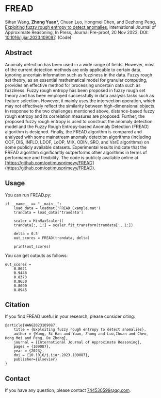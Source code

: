 # FREAD
Sihan Wang, **Zhong Yuan***, Chuan Luo, Hongmei Chen, and Dezhong Peng, [Exploiting fuzzy rough entropy to detect anomalies](Paper/2023-FREAD.pdf), International Journal of Approximate Reasoning, In Press, Journal Pre-proof, 20 Nov 2023, DOI: [10.1016/j.ijar.2023.109087](https://doi.org/10.1016/j.ijar.2023.109087). (Code)

## Abstract
Anomaly detection has been used in a wide range of fields. However, most of the current detection methods are only applicable to certain data, ignoring uncertain information such as fuzziness in the data. Fuzzy rough set theory, as an essential mathematical model for granular computing, provides an effective method for processing uncertain data such as fuzziness. Fuzzy rough entropy has been proposed in fuzzy rough set theory and has been employed successfully in data analysis tasks such as feature selection. However, it mainly uses the intersection operation, which may not effectively reflect the similarity between high-dimensional objects. In response to the two challenges mentioned above, distance-based fuzzy rough entropy and its correlation measures are proposed. Further, the proposed fuzzy rough entropy is used to construct the anomaly detection model and the Fuzzy Rough Entropy-based Anomaly Detection (FREAD) algorithm is designed. Finally, the FREAD algorithm is compared and analyzed with some mainstream anomaly detection algorithms (including COF, DIS, INFLO, LDOF, LoOP, MIX, ODIN, SRO, and VarE algorithms) on some publicly available datasets. Experimental results indicate that the FREAD algorithm significantly outperforms other algorithms in terms of performance and flexibility. The code is publicly available online at [https://github.com/optimusprimeyy/FREAD](https://github.com/optimusprimeyy/FREAD).

## Usage
You can run FREAD.py:
```
if __name__ == "__main__":
    load_data = loadmat('FREAD_Example.mat')
    trandata = load_data['trandata']

    scaler = MinMaxScaler()
    trandata[:, 1:] = scaler.fit_transform(trandata[:, 1:])

    delta = 0.5
    out_scores = FREAD(trandata, delta)

    print(out_scores)
```
You can get outputs as follows:
```
out_scores =
    0.8621
    0.9448
    0.8373
    0.8630
    0.8090
    0.8945
```

## Citation
If you find FREAD useful in your research, please consider citing:
```
@article{WANG2023109087,
    title = {Exploiting fuzzy rough entropy to detect anomalies},
    author = {Wang, Si Han and Yuan, Zhong and Luo,Chuan and Chen, Hong Mei and Peng, De Zhong},
    journal = {International Journal of Approximate Reasoning},
    pages = {109087},
    year = {2023},
    doi = {10.1016/j.ijar.2023.109087},
    publisher={Elsevier}
}
```
## Contact
If you have any question, please contact [744530599@qq.com](744530599@qq.com).

